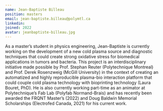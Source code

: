 ```yaml
---
name: Jean-Baptiste Billeau
position: masters
email: jean-baptiste.billeau@polymtl.ca
linkedin:
joined: 2022
avatar: jeanbaptiste-billeau.jpg
---
```


As a master’s student in physics engineering, Jean-Baptiste is currently working on the development of a new cold plasma source and diagnostic techniques that could create strong oxidative stress for biomedical applications in tumors and bacteria. This project is an interdisciplinary initiative made possible by Prof. Stephan Reuter (Polytechnique Montreal) and Prof. Derek Rosenzweig (McGill University) in the context of creating an automatized and highly reproducible plasma-bio interaction platform that could couple cold plasma technology with bioprinting technology (Laura Bouret, PhD). He is also currently working part-time as an animator at Polytechnique’s Fab Lab (Polyfab Normand-Brais) and has recently been awarded the FRQNT Master’s (2022) and Doug Baldwin Memorial Scholarships (Electrofed Canada, 2021) for his current work.
